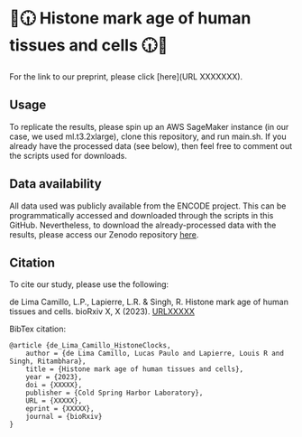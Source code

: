 # 🧬🕡 Histone mark age of human tissues and cells 🕡🧬

For the link to our preprint, please click [here](URL XXXXXXX).

## Usage

To replicate the results, please spin up an AWS SageMaker instance (in our case, we used ml.t3.2xlarge), clone this repository, and run main.sh. If you already have the processed data (see below), then feel free to comment out the scripts used for downloads. 

## Data availability

All data used was publicly available from the ENCODE project. This can be programmatically accessed and downloaded through the scripts in this GitHub. Nevertheless, to download the already-processed data with the results, please access our Zenodo repository [here](URLXXXXXXX).

## Citation

To cite our study, please use the following:

de Lima Camillo, L.P., Lapierre, L.R. & Singh, R. Histone mark age of human tissues and cells. bioRxiv X, X (2023). [URLXXXXX](URLXXXXX)

BibTex citation:
```
@article {de_Lima_Camillo_HistoneClocks,
	author = {de Lima Camillo, Lucas Paulo and Lapierre, Louis R and Singh, Ritambhara},
	title = {Histone mark age of human tissues and cells},
	year = {2023},
	doi = {XXXXX},
	publisher = {Cold Spring Harbor Laboratory},
	URL = {XXXXX},
	eprint = {XXXXX},
	journal = {bioRxiv}
}
```

